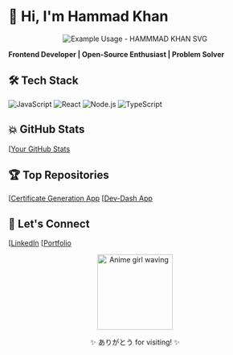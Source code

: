 # 👋 Hi, I'm Hammad Khan

<p align="center">
  <img src="https://readme-typing-svg.demolab.com/?lines=+$+whoami?+Hammad+Khan!&font=Fira%20Code&center=true&width=380&height=50&duration=4000&pause=1000" alt="Example Usage - HAMMMAD KHAN SVG">
</p>

**Frontend Developer | Open-Source Enthusiast | Problem Solver**

## 🛠️ Tech Stack
![JavaScript](https://img.shields.io/badge/-JavaScript-F7DF1E?logo=javascript&logoColor=black)
![React](https://img.shields.io/badge/-React-61DAFB?logo=react&logoColor=white)
![Node.js](https://img.shields.io/badge/-Node.js-339933?logo=node.js&logoColor=white)
![TypeScript](https://img.shields.io/badge/-Typescript-3776AB?logo=python&logoColor=white)

## 💥 GitHub Stats
[[Your GitHub Stats](https://github.com/HamadKhanhehe)

## 🏆 Top Repositories
[[Certificate Generation App](https://github.com/HamadKhanhehe/Certificate-App)
[[Dev-Dash App](https://github.com/HamadKhanhehe/dev-dash-app)

## 💬 Let's Connect
[[LinkedIn](https://www.linkedin.com/in/hamad-khan-b8646426a/)
[[Portfolio](https://portfolio-imhk.netlify.app/)

<div align="center">
<img src="https://media.tenor.com/ILT5-vuNzB8AAAAe/anime-anime-wave-bye.png" width="150" alt="Anime girl waving">
  <p>✨ ありがとう for visiting! ✨</p>
</div>

